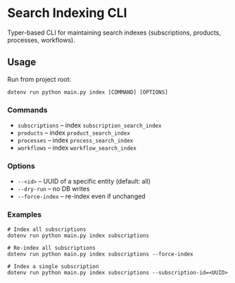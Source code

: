 # Search Indexing CLI

Typer-based CLI for maintaining search indexes (subscriptions, products, processes, workflows).

## Usage

Run from project root:

```
dotenv run python main.py index [COMMAND] [OPTIONS]
```

### Commands

- `subscriptions` – index `subscription_search_index`
- `products` – index `product_search_index`
- `processes` – index `process_search_index`
- `workflows` – index `workflow_search_index`

### Options

- `--<id>` – UUID of a specific entity (default: all)
- `--dry-run` – no DB writes
- `--force-index` – re-index even if unchanged

### Examples

```
# Index all subscriptions
dotenv run python main.py index subscriptions

# Re-index all subscriptions
dotenv run python main.py index subscriptions --force-index

# Index a single subscription
dotenv run python main.py index subscriptions --subscription-id=<UUID>
```
